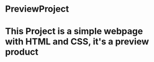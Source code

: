 # PreviewProject
 
<h1> This Project is a simple webpage with HTML and CSS, it's a preview product </h1>
